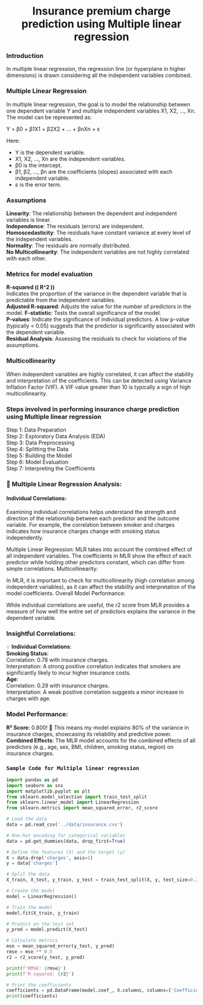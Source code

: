 

<h1 align="center">Insurance premium charge prediction using Multiple linear regression</h1>  

### Introduction  
In multiple linear regression, the regression line (or hyperplane in higher dimensions) is drawn considering all the independent variables combined.

### Multiple Linear Regression

In multiple linear regression, the goal is to model the relationship between one dependent variable Y and multiple independent variables X1, X2, ..., Xn. The model can be represented as:

Y = β0 + β1X1 + β2X2 + ... + βnXn + ε

Here:

- Y is the dependent variable.
- X1, X2, ..., Xn are the independent variables.
- β0 is the intercept.
- β1, β2, ..., βn are the coefficients (slopes) associated with each independent variable.
- ε is the error term.

### Assumptions
**Linearity**: The relationship between the dependent and independent variables is linear.  
**Independence**: The residuals (errors) are independent.  
**Homoscedasticity**: The residuals have constant variance at every level of the independent variables.  
**Normality**: The residuals are normally distributed.  
**No Multicollinearity**: The independent variables are not highly correlated with each other.  


### Metrics for model evaluation
**R-squared (\( R^2 \))**  
Indicates the proportion of the variance in the dependent variable that is predictable from the independent variables.  
**Adjusted R-squared**: Adjusts the value for the number of predictors in the model.
**F-statistic**: Tests the overall significance of the model.  
**P-values**: Indicate the significance of individual predictors. A low p-value (typically < 0.05) suggests that the predictor is significantly associated with the dependent variable.  
**Residual Analysis**: Assessing the residuals to check for violations of the assumptions.

### Multicollinearity  
When independent variables are highly correlated, it can affect the stability and interpretation of the coefficients. This can be detected using Variance Inflation Factor (VIF). A VIF value greater than 10 is typically a sign of high multicollinearity.

### Steps involved in performing insurance charge prediction using Multiple linear regression  
Step 1: Data Preparation  
Step 2: Exploratory Data Analysis (EDA)  
Step 3: Data Preprocessing  
Step 4: Splitting the Data  
Step 5: Building the Model  
Step 6: Model Evaluation  
Step 7: Interpreting the Coefficients  


### 🌟 Multiple Linear Regression Analysis:
#### Individual Correlations:

Examining individual correlations helps understand the strength and direction of the relationship between each predictor and the outcome variable.
For example, the correlation between smoker and charges indicates how insurance charges change with smoking status independently.

Multiple Linear Regression:
MLR takes into account the combined effect of all independent variables.
The coefficients in MLR show the effect of each predictor while holding other predictors constant, which can differ from simple correlations.
Multicollinearity:

In MLR, it is important to check for multicollinearity (high correlation among independent variables), as it can affect the stability and interpretation of the model coefficients.
Overall Model Performance:

While individual correlations are useful, the r2 score from MLR provides a measure of how well the entire set of predictors explains the variance in the dependent variable.

### Insightful Correlations:
💡 **Individual Correlations**:  
**Smoking Status**:  
Correlation: 0.78 with insurance charges.  
Interpretation: A strong positive correlation indicates that smokers are significantly likely to incur higher insurance costs.  
**Age**:  
Correlation: 0.29 with insurance charges.  
Interpretation: A weak positive correlation suggests a minor increase in charges with age.    



### Model Performance:
**R² Score**: 0.800! 💪 This means my model explains 80% of the variance in insurance charges, showcasing its reliability and predictive power.
**Combined Effects**: The MLR model accounts for the combined effects of all predictors (e.g., age, sex, BMI, children, smoking status, region) on insurance charges.

### `Sample Code for Multiple linear regression`
```python
import pandas as pd
import seaborn as sns
import matplotlib.pyplot as plt
from sklearn.model_selection import train_test_split
from sklearn.linear_model import LinearRegression
from sklearn.metrics import mean_squared_error, r2_score

# Load the data
data = pd.read_csv('../data/insurance.csv')

# One-hot encoding for categorical variables
data = pd.get_dummies(data, drop_first=True)

# Define the features (X) and the target (y)
X = data.drop('charges', axis=1)
y = data['charges']

# Split the data
X_train, X_test, y_train, y_test = train_test_split(X, y, test_size=0.2, random_state=42)

# Create the model
model = LinearRegression()

# Train the model
model.fit(X_train, y_train)

# Predict on the test set
y_pred = model.predict(X_test)

# Calculate metrics
mse = mean_squared_error(y_test, y_pred)
rmse = mse ** 0.5
r2 = r2_score(y_test, y_pred)

print(f'RMSE: {rmse}')
print(f'R-squared: {r2}')

# Print the coefficients
coefficients = pd.DataFrame(model.coef_, X.columns, columns=['Coefficient'])
print(coefficients)


